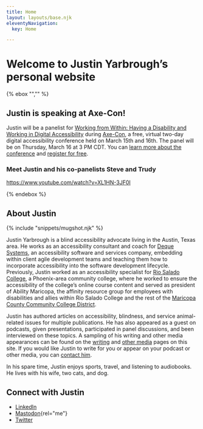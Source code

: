 ```yaml
---
title: Home
layout: layouts/base.njk
eleventyNavigation:
  key: Home

---
```

# Welcome to Justin Yarbrough’s personal website

{% ebox "","" %}

## Justin is speaking at Axe-Con!

Justin will be a panelist for [Working from Within: Having a Disability and Working in Digital Accessibility](https://www.deque.com/axe-con/sessions/working-from-within-having-a-disability-and-working-in-digital-accessibility/) during [Axe-Con](https://www.deque.com/axe-con/), a free, virtual two-day digital accessibility conference held on March 15th and 16th. The panel will be on Thursday, March 16 at 3 PM CDT. You can [learn more about the conference](https://www.deque.com/axe-con/about/) and [register for free](https://www.deque.com/axe-con/register/).

### Meet Justin and his co-panelists Steve and Trudy

https://www.youtube.com/watch?v=XL1HN-3JF0I

{% endebox %}

## About Justin

{% include "snippets/mugshot.njk" %}

Justin Yarbrough is a blind accessibility advocate living in the Austin, Texas area. He works as an accessibility consultant and coach for [Deque Systems](https://www.deque.com/), an accessibility software and services company, embedding within client agile development teams and teaching them how to incorporate accessibility into the software development lifecycle. Previously, Justin worked as an accessibility specialist for [Rio Salado College](https://www.riosalado.edu/), a Phoenix-area community college, where he worked to ensure the accessibility of the college’s online course content and served as president of Ability Maricopa, the affinity resource group for employees with disabilities and allies within Rio Salado College and the rest of the [Maricopa County Community College District](https://www.maricopa.edu/).

Justin has authored articles on accessibility, blindness, and service animal-related issues for multiple publications. He has also appeared as a guest on podcasts, given presentations, participated in panel discussions, and been interviewed on these topics. A sampling of his writing and other media appearances can be found on the [writing](/writing) and [other media](/media) pages on this site. If you would like Justin to write for you or appear on your podcast or other media, you can [contact him](/contact).

In his spare time, Justin enjoys sports, travel, and listening to audiobooks. He lives with his wife, two cats, and dog.

## Connect with Justin

- [LinkedIn](https://www.linkedin.com/in/justin-yarbrough-639770234/)
- [Mastodon](https://disabled.social/@jyarbrough){rel="me"}
- [Twitter](https://www.twitter.com/fatelvis04)